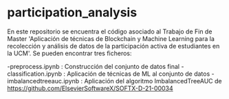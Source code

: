 # participation_analysis


En este repositorio se encuentra el código asociado al Trabajo de Fin de Master 'Aplicación de técnicas de Blockchain y Machine Learning para la recolección y análisis de datos de la participación activa de estudiantes en la UCM'. Se pueden encontrar tres ficheros:

-preprocess.ipynb : Construcción del conjunto de datos final
-classification.ipynb : Aplicación de técnicas de ML al conjunto de datos
-imbalancedtreeauc.ipynb : Aplicación del algoritmo ImbalancedTreeAUC de https://github.com/ElsevierSoftwareX/SOFTX-D-21-00034
